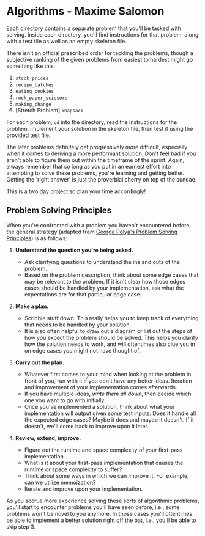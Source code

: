 # Algorithms - Maxime Salomon

Each directory contains a separate problem that you'll be tasked with solving.
Inside each directory, you'll find instructions for that problem, along with a
test file as well as an empty skeleton file. 

There isn't an official prescribed order for tackling the problems, though a
subjective ranking of the given problems from easiest to hardest might go
something like this:

 1. `stock_prices`
 2. `recipe_batches`
 3. `eating_cookies`
 4. `rock_paper_scissors`
 5. `making_change`
 6. [Stretch Problem] `knapsack`

For each problem, `cd` into the directory, read the instructions for the
problem, implement your solution in the skeleton file, then test it using the
provided test file. 

The later problems definitely get progressively more difficult, especially when
it comes to deriving a more performant solution. Don't feel bad if you aren't
able to figure them out within the timeframe of the sprint. Again, always
remember that so long as you put in an earnest effort into attempting to solve
these problems, you're learning and getting better. Getting the 'right answer'
is just the proverbial cherry on top of the sundae.

This is a two day project so plan your time accordingly!

## Problem Solving Principles

When you're confronted with a problem you haven't encountered before, the
general strategy (adapted from [George Pólya's Problem Solving
Principles](https://en.wikipedia.org/wiki/How_to_Solve_It)) is as follows:

1. **Understand the question you're being asked.**
   * Ask clarifying questions to understand the ins and outs of the problem.
   * Based on the problem description, think about some edge cases that may be
     relevant to the problem. If it isn't clear how those edges cases should be
     handled by your implementation, ask what the expectations are for that
     particular edge case.

2. **Make a plan.**
   * Scribble stuff down. This really helps you to keep track of everything that
     needs to be handled by your solution. 
   * It is also often helpful to draw out a diagram or list out the steps of how
     you expect the problem should be solved. This helps you clarify how the
     solution needs to work, and will oftentimes also clue you in on edge cases
     you might not have thought of.

 3. **Carry out the plan.** 
    * Whatever first comes to your mind when looking at the problem in front of
      you, run with it if you don't have any better ideas. Iteration and
      improvement of your implementation comes afterwards.
    * If you have multiple ideas, _write them all down_, then decide which one
      you want to go with initially.
    * Once you've implemented a solution, think about what your implementation
      will output given some test inputs. Does it handle all the expected edge
      cases? Maybe it does and maybe it doesn't. If it doesn't, we'll come back
      to improve upon it later. 

 4. **Review, extend, improve.**
    * Figure out the runtime and space complexity of your first-pass
      implementation.
    * What is it about your first-pass implementation that causes the runtime or
      space complexity to suffer? 
    * Think about some ways in which we can improve it. For example, can we
      utilize memoization?
    * Iterate and improve upon your implementation.

As you accrue more experience solving these sorts of algorithmic problems,
you'll start to encounter problems you'll have seen before, i.e., some problems
won't be novel to you anymore. In those cases you'll oftentimes be able to
implement a better solution right off the bat, i.e., you'll be able to skip step
3. 


